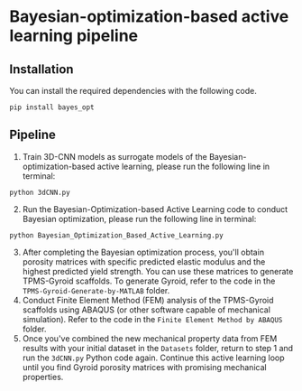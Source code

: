 # Bayesian-optimization-based active learning pipeline

## Installation

You can install the required dependencies with the following code.

```shell
pip install bayes_opt 
```
## Pipeline
1. Train 3D-CNN models as surrogate models of the Bayesian-optimization-based active learning, please run the following line in terminal:

```shell
python 3dCNN.py
```
2. Run the Bayesian-Optimization-based Active Learning code to conduct Bayesian optimization, please run the following line in terminal:

```shell
python Bayesian_Optimization_Based_Active_Learning.py
```

3. After completing the Bayesian optimization process, you'll obtain porosity matrices with specific predicted elastic modulus and the highest predicted yield strength. You can use these matrices to generate TPMS-Gyroid scaffolds. To generate Gyroid, refer to the code in the `TPMS-Gyroid-Generate-by-MATLAB` folder.
4. Conduct Finite Element Method (FEM) analysis of the TPMS-Gyroid scaffolds using ABAQUS (or other software capable of mechanical simulation). Refer to the code in the `Finite Element Method by ABAQUS` folder.
5. Once you've combined the new mechanical property data from FEM results with your initial dataset in the `Datasets` folder, return to step 1 and run the `3dCNN.py` Python code again. Continue this active learning loop until you find Gyroid porosity matrices with promising mechanical properties.
